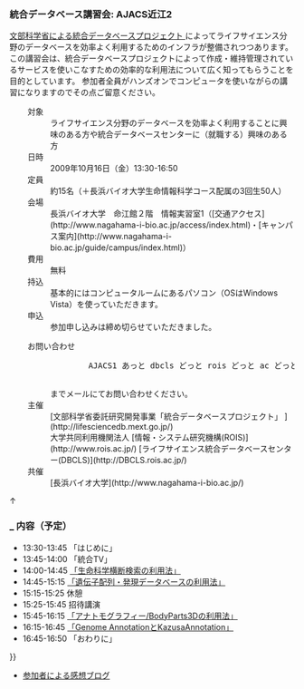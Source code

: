 ###  統合データベース講習会: AJACS近江2  

[文部科学省による統合データベースプロジェクト ](http://lifesciencedb.mext.go.jp/)によってライフサイエンス分野のデータベースを効率よく利用するためのインフラが整備されつつあります。
この講習会は、統合データベースプロジェクトによって作成・維持管理されているサービスを使いこなすための効率的な利用法について広く知ってもらうことを目的としています。
参加者全員がハンズオンでコンピュータを使いながらの講習になりますのでその点ご留意ください。

<dl class="list1" style="padding-left:16px;margin-left:16px">
    <dt>対象</dt>
    <dd>ライフサイエンス分野のデータベースを効率よく利用することに興味のある方や統合データベースセンターに（就職する）興味のある方</dd>
    <dt>日時</dt>
    <dd>2009年10月16日（金）13:30-16:50</dd>
    <dt>定員</dt>
    <dd>約15名（＋長浜バイオ大学生命情報科学コース配属の3回生50人）</dd>
    <dt>会場</dt>
    <dd>長浜バイオ大学　命江館２階　情報実習室1（[交通アクセス](http://www.nagahama-i-bio.ac.jp/access/index.html)・[キャンパス案内](http://www.nagahama-i-bio.ac.jp/guide/campus/index.html)）</dd>
    <dt>費用</dt>
    <dd>無料</dd>
    <dt>持込</dt>
    <dd>基本的にはコンピュータルームにあるパソコン（OSはWindows Vista）を使っていただきます。</dd>
    <dt>申込</dt>
    <dd>参加申し込みは締め切らせていただきました。</dd>
</dl>

<dl class="list1" style="padding-left:16px;margin-left:16px">
    <dt>お問い合わせ</dt>
    <dd>
        <pre>
        AJACS1 あっと dbcls どっと rois どっと ac どっと jp
        </pre>
        までメールにてお問い合わせください。
    </dd>
    <dt>主催</dt>
    <dd>[文部科学省委託研究開発事業「統合データベースプロジェクト」 ](http://lifesciencedb.mext.go.jp/)</dd>
    <dd>大学共同利用機関法人 [情報・システム研究機構(ROIS)](http://www.rois.ac.jp/) [ライフサイエンス統合データベースセンター(DBCLS)](http://DBCLS.rois.ac.jp/)</dd>
    <dt>共催</dt>
    <dd>[長浜バイオ大学](http://www.nagahama-i-bio.ac.jp/)</dd>
</dl>

<div class="jumpmenu">↑</div>

### [_](http://MotDB.DBCLS.jp/?AJACS13#qfba0cfa "qfba0cfa") 内容（予定）  

* 13:30-13:45 「はじめに」
* 13:45-14:00 「統合TV」
* 14:00-14:45 [「生命科学横断検索の利用法」](http://MotDB.DBCLS.jp/?AJACS13%2Fore "AJACS13/ore (3180d)")
* 14:45-15:15 [「遺伝子配列・発現データベースの利用法」](http://MotDB.DBCLS.jp/?AJACS13%2Fthecla "AJACS13/thecla (3152d)")
* 15:15-15:25 休憩
* 15:25-15:45 招待講演
* 15:45-16:15 [「アナトモグラフィー/BodyParts3Dの利用法」 ](http://MotDB.DBCLS.jp/?AJACS13%2Fmitsuhashi "AJACS13/mitsuhashi (3163d)")
* 16:15-16:45 [「Genome AnnotationとKazusaAnnotation」](http://MotDB.DBCLS.jp/?AJACS13%2Fso "AJACS13/so (3180d)")
* 16:45-16:50 「おわりに」

}}

* [参加者による感想ブログ](http://d.hatena.ne.jp/yag_ays/20091020/1256036659)

